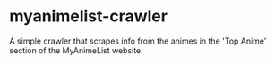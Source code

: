 # myanimelist-crawler
A simple crawler that scrapes info from the animes in the 'Top Anime' section of the MyAnimeList website.
